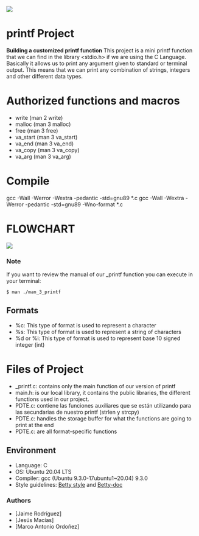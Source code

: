![](https://assets.website-files.com/6105315644a26f77912a1ada/610540e8b4cd6969794fe673_Holberton_School_logo-04-04.svg)

#   printf Project   #

**Building a customized printf function**
This project is a mini printf function that we can find in the library <stdio.h>
if we are using the C Language. Basically it allows us to print any argument
given to standard or terminal output. This means that we can print any
combination of strings, integers and other different data types.


# Authorized functions and macros #

* write (man 2 write)
* malloc (man 3 malloc)
* free (man 3 free)
* va_start (man 3 va_start)
* va_end (man 3 va_end)
* va_copy (man 3 va_copy)
* va_arg (man 3 va_arg)


# Compile #

gcc -Wall -Werror -Wextra -pedantic -std=gnu89 *.c
gcc -Wall -Wextra -Werror -pedantic -std=gnu89 -Wno-format *.c


# FLOWCHART #
<img src="https://github.com/soft-insight/printf/under_construction_printf.png" />

### Note ###
If you want to review the manual of our _printf function you can execute
in your terminal:
~~~
$ man ./man_3_printf
~~~

## Formats ##
* %c: This type of format is used to represent a character
* %s: This type of format is used to represent a string of characters
* %d or %i: This type of format is used to represent base 10
  signed integer (int)


# Files of Project

* _printf.c: contains only the main function of our version of printf
* main.h: is our local library, it contains the public libraries, the different
  functions used in our project.
* PDTE.c: contiene las funciones auxiliares que se están utilizando para
  las secundarias de nuestro printf (strlen y strcpy)
* PDTE.c: handles the storage buffer for what the functions are
  going to print at the end
* PDTE.c: are all format-specific functions


## Environment ##
* Language: C
* OS: Ubuntu 20.04 LTS
* Compiler: gcc (Ubuntu 9.3.0-17ubuntu1~20.04) 9.3.0
* Style guidelines: [Betty style](https://github.com/holbertonschool/Betty/wiki)
and
[Betty-doc](https://github.com/holbertonschool/Betty/blob/master/betty-doc.pl)

### Authors ###
* [Jaime Rodríguez]
* [Jesús Macías]
* [Marco Antonio Ordoñez]